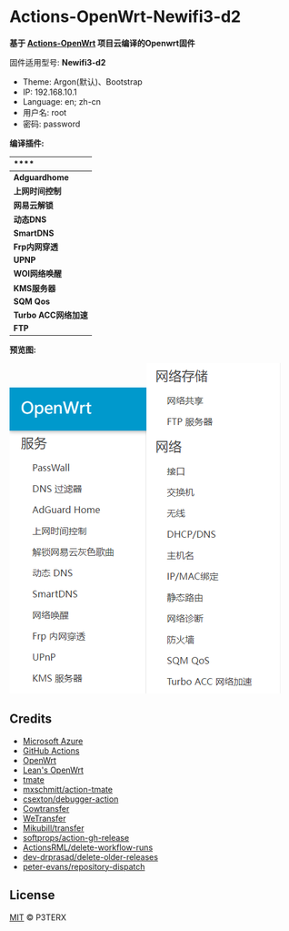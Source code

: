 # Actions-OpenWrt-Newifi3-d2

**基于 [Actions-OpenWrt](https://github.com/P3TERX/Actions-OpenWrt) 项目云编译的Openwrt固件**

固件适用型号: **Newifi3-d2**

- Theme: Argon(默认)、Bootstrap
- IP: 192.168.10.1
- Language: en; zh-cn
- 用户名: root
- 密码: password



**编译插件:**

| ****          |
| :-------------------- |
| **Adguardhome**       |
| **上网时间控制**      |
| **网易云解锁**        |
| **动态DNS**           |
| **SmartDNS**          |
| **Frp内网穿透**       |
| **UPNP**              |
| **WOl网络唤醒**       |
| **KMS服务器**         |
| **SQM Qos**           |
| **Turbo ACC网络加速** |
| **FTP**               |







**预览图:**

![image-20220103192634534](https://raw.githubusercontent.com/Discover999/TyporaPic/master/image-20220103192634534.png)![image-20220103192807049](https://raw.githubusercontent.com/Discover999/TyporaPic/master/image-20220103192807049.png)






## Credits

- [Microsoft Azure](https://azure.microsoft.com/)
- [GitHub Actions](https://github.com/features/actions)
- [OpenWrt](https://github.com/openwrt/openwrt)
- [Lean's OpenWrt](https://github.com/coolsnowwolf/lede)
- [tmate](https://github.com/tmate-io/tmate)
- [mxschmitt/action-tmate](https://github.com/mxschmitt/action-tmate)
- [csexton/debugger-action](https://github.com/csexton/debugger-action)
- [Cowtransfer](https://cowtransfer.com/)
- [WeTransfer](https://wetransfer.com/)
- [Mikubill/transfer](https://github.com/Mikubill/transfer)
- [softprops/action-gh-release](https://github.com/softprops/action-gh-release)
- [ActionsRML/delete-workflow-runs](https://github.com/ActionsRML/delete-workflow-runs)
- [dev-drprasad/delete-older-releases](https://github.com/dev-drprasad/delete-older-releases)
- [peter-evans/repository-dispatch](https://github.com/peter-evans/repository-dispatch)



## License

[MIT](https://github.com/P3TERX/Actions-OpenWrt/blob/main/LICENSE) © P3TERX
